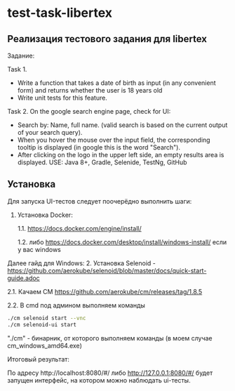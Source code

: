 # test-task-libertex
## Реализация тестового задания для libertex

Задание:

Task 1. 
- Write a function that takes a date of birth as input (in any convenient form) and returns whether the user is 18 years old
- Write unit tests for this feature.

Task 2. On the google search engine page, check for UI:
- Search by: Name, full name. (valid search is based on the current output of your search query).
- When you hover the mouse over the input field, the corresponding tooltip is displayed (in google this is the word "Search").
- After clicking on the logo in the upper left side, an empty results area is displayed.
USE: Java 8+,  Gradle, Selenide, TestNg, GitHub

## Установка
Для запуска UI-тестов следует поочерёдно выполнить шаги:
1. Установка Docker:

   1.1. https://docs.docker.com/engine/install/

   1.2. либо https://docs.docker.com/desktop/install/windows-install/ если у вас windows

Далее гайд для Windows:
2. Установка Selenoid - https://github.com/aerokube/selenoid/blob/master/docs/quick-start-guide.adoc

   2.1. Качаем CM https://github.com/aerokube/cm/releases/tag/1.8.5

   2.2. В cmd под админом выполняем команды

```sh
./cm selenoid start --vnc
./cm selenoid-ui start
```

"./cm" - бинарник, от которого выполняем команды (в моем случае cm_windows_amd64.exe)

Итоговый результат: 

По адресу http://localhost:8080/#/ либо http://127.0.0.1:8080/#/ будет запущен интерфейс, на котором можно наблюдать ui-тесты.